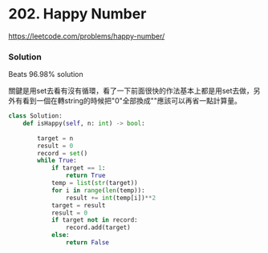 # 202. Happy Number

https://leetcode.com/problems/happy-number/

### Solution

Beats 96.98% solution

關鍵是用set去看有沒有循環，看了一下前面很快的作法基本上都是用set去做，另外有看到一個在轉string的時候把"0"全部換成""應該可以再省一點計算量。

```python
class Solution:
    def isHappy(self, n: int) -> bool:
        
        target = n
        result = 0
        record = set()
        while True:
            if target == 1:
                return True
            temp = list(str(target))
            for i in range(len(temp)):
                result += int(temp[i])**2
            target = result
            result = 0
            if target not in record:
                record.add(target)
            else:
                return False
```

